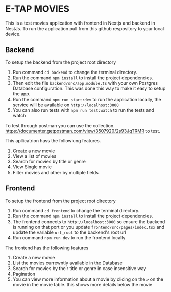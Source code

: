 # E-TAP MOVIES

This is a test movies application with frontend in Nextjs and backend in NestJs. To run the application pull from this github respository to your local device.

## Backend

To setup the backend from the project root directory

1. Run command `cd backend` to change the terminal directory.
2. Run the command `npm install` to install the project dependencies.
3. Then edit the file `backend/src/app.module.ts` with your own Postgres Database configuration. This was done this way to make it easy to setup the app.
4. Run the command `npm run start:dev` to run the application locally, the service will be available on `http://localhost:3000`
5. You can also run tests with `npm run test:watch` to run the tests and watch

To test through postman you can use the collection. https://documenter.getpostman.com/view/3507920/2s93JqTRMR to test.

This apllicatrion hass the followiung features.

1. Create a new movie
2. View a list of movies
3. Search for movies by title or genre
4. View Single movie
5. Filter movies and other by multiple fields

## Frontend

To setup the frontend from the project root directory

1. Run command `cd frontend` to change the terminal directory.
2. Run the command `npm install` to install the project dependencies.
3. The frontend connects to `http://localhost:3000` so ensure the backend is running on that port or you update `frontend/src/pages/index.tsx` and update the variable `url_root` to the backend's root url
4. Run command `npm run dev` to run the frontend locally

The frontend has the following features

1. Create a new movie
2. List the movies currewntly available in the Database
3. Search for movies by their title or genre in case insensitive way
4. Pagination
5. You can view more information about a movie by clicing on the `>` on the movie in the movie table. this shows more details below the movie
